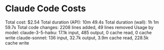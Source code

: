 # Claude Code Costs

Total cost:            $2.54
    Total duration (API):  10m 49.4s
    Total duration (wall): 1h 1m 59.7s
    Total code changes:    2208 lines added, 49 lines removed
    Usage by model:
        claude-3-5-haiku:  17.1k input, 485 output, 0 cache read, 0 cache 
    write
           claude-sonnet:  136 input, 32.7k output, 3.9m cache read, 228.5k
     cache write

